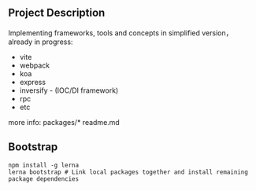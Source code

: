 ## Project Description

Implementing frameworks, tools and concepts in simplified version，already in progress:

* vite
* webpack
* koa
* express
* inversify - (IOC/DI framework)
* rpc
* etc

more info: packages/* readme.md

## Bootstrap

```
npm install -g lerna
lerna bootstrap # Link local packages together and install remaining package dependencies
```
